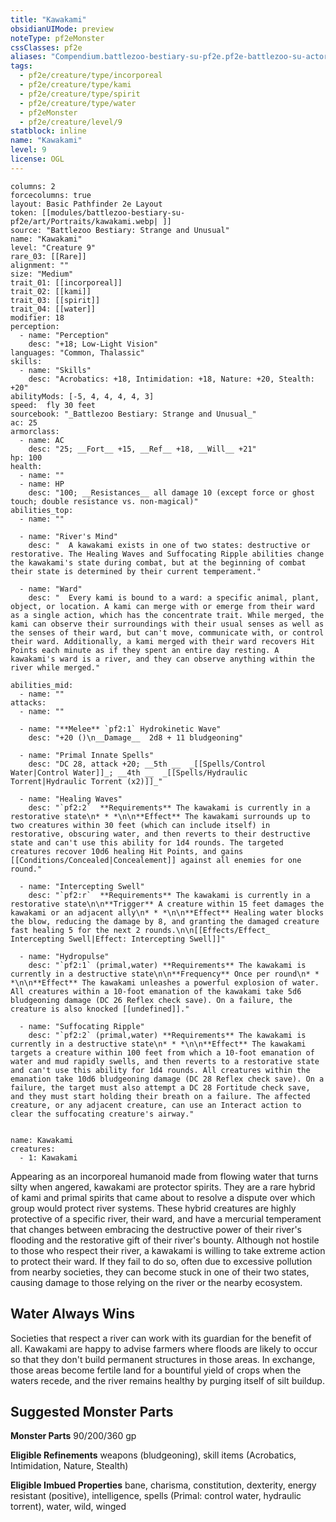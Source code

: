 ```yaml
---
title: "Kawakami"
obsidianUIMode: preview
noteType: pf2eMonster
cssClasses: pf2e
aliases: "Compendium.battlezoo-bestiary-su-pf2e.pf2e-battlezoo-su-actors.Actor.VajqBU3oK9zlKoPS" 
tags:
  - pf2e/creature/type/incorporeal
  - pf2e/creature/type/kami
  - pf2e/creature/type/spirit
  - pf2e/creature/type/water
  - pf2eMonster
  - pf2e/creature/level/9
statblock: inline
name: "Kawakami"
level: 9
license: OGL
---
```


```statblock
columns: 2
forcecolumns: true
layout: Basic Pathfinder 2e Layout
token: [[modules/battlezoo-bestiary-su-pf2e/art/Portraits/kawakami.webp| ]]
source: "Battlezoo Bestiary: Strange and Unusual"
name: "Kawakami"
level: "Creature 9"
rare_03: [[Rare]]
alignment: ""
size: "Medium"
trait_01: [[incorporeal]]
trait_02: [[kami]]
trait_03: [[spirit]]
trait_04: [[water]]
modifier: 18
perception:
  - name: "Perception"
    desc: "+18; Low-Light Vision"
languages: "Common, Thalassic"
skills:
  - name: "Skills"
    desc: "Acrobatics: +18, Intimidation: +18, Nature: +20, Stealth: +20"
abilityMods: [-5, 4, 4, 4, 4, 3]
speed:  fly 30 feet
sourcebook: "_Battlezoo Bestiary: Strange and Unusual_"
ac: 25
armorclass:
  - name: AC
    desc: "25; __Fort__ +15, __Ref__ +18, __Will__ +21"
hp: 100
health:
  - name: ""
  - name: HP
    desc: "100; __Resistances__ all damage 10 (except force or ghost touch; double resistance vs. non-magical)"
abilities_top:
  - name: ""

  - name: "River's Mind"
    desc: "  A kawakami exists in one of two states: destructive or restorative. The Healing Waves and Suffocating Ripple abilities change the kawakami's state during combat, but at the beginning of combat their state is determined by their current temperament."

  - name: "Ward"
    desc: "  Every kami is bound to a ward: a specific animal, plant, object, or location. A kami can merge with or emerge from their ward as a single action, which has the concentrate trait. While merged, the kami can observe their surroundings with their usual senses as well as the senses of their ward, but can't move, communicate with, or control their ward. Additionally, a kami merged with their ward recovers Hit Points each minute as if they spent an entire day resting. A kawakami's ward is a river, and they can observe anything within the river while merged."

abilities_mid:
  - name: ""
attacks:
  - name: ""

  - name: "**Melee** `pf2:1` Hydrokinetic Wave"
    desc: "+20 ()\n__Damage__  2d8 + 11 bludgeoning"

  - name: "Primal Innate Spells"
    desc: "DC 28, attack +20; __5th __  _[[Spells/Control Water|Control Water]]_; __4th __  _[[Spells/Hydraulic Torrent|Hydraulic Torrent (x2)]]_"

  - name: "Healing Waves"
    desc: "`pf2:2`  **Requirements** The kawakami is currently in a restorative state\n* * *\n\n**Effect** The kawakami surrounds up to two creatures within 30 feet (which can include itself) in restorative, obscuring water, and then reverts to their destructive state and can't use this ability for 1d4 rounds. The targeted creatures recover 10d6 healing Hit Points, and gains [[Conditions/Concealed|Concealement]] against all enemies for one round."

  - name: "Intercepting Swell"
    desc: "`pf2:r`  **Requirements** The kawakami is currently in a restorative state\n\n**Trigger** A creature within 15 feet damages the kawakami or an adjacent ally\n* * *\n\n**Effect** Healing water blocks the blow, reducing the damage by 8, and granting the damaged creature fast healing 5 for the next 2 rounds.\n\n[[Effects/Effect_ Intercepting Swell|Effect: Intercepting Swell]]"

  - name: "Hydropulse"
    desc: "`pf2:1` (primal,water) **Requirements** The kawakami is currently in a destructive state\n\n**Frequency** Once per round\n* * *\n\n**Effect** The kawakami unleashes a powerful explosion of water. All creatures within a 10-foot emanation of the kawakami take 5d6 bludgeoning damage (DC 26 Reflex check save). On a failure, the creature is also knocked [[undefined]]."

  - name: "Suffocating Ripple"
    desc: "`pf2:2` (primal,water) **Requirements** The kawakami is currently in a destructive state\n* * *\n\n**Effect** The kawakami targets a creature within 100 feet from which a 10-foot emanation of water and mud rapidly swells, and then reverts to a restorative state and can't use this ability for 1d4 rounds. All creatures within the emanation take 10d6 bludgeoning damage (DC 28 Reflex check save). On a failure, the target must also attempt a DC 28 Fortitude check save, and they must start holding their breath on a failure. The affected creature, or any adjacent creature, can use an Interact action to clear the suffocating creature's airway."
 
```

```encounter-table
name: Kawakami
creatures:
  - 1: Kawakami
```



Appearing as an incorporeal humanoid made from flowing water that turns silty when angered, kawakami are protector spirits. They are a rare hybrid of kami and primal spirits that came about to resolve a dispute over which group would protect river systems. These hybrid creatures are highly protective of a specific river, their ward, and have a mercurial temperament that changes between embracing the destructive power of their river's flooding and the restorative gift of their river's bounty. Although not hostile to those who respect their river, a kawakami is willing to take extreme action to protect their ward. If they fail to do so, often due to excessive pollution from nearby societies, they can become stuck in one of their two states, causing damage to those relying on the river or the nearby ecosystem.

## Water Always Wins

Societies that respect a river can work with its guardian for the benefit of all. Kawakami are happy to advise farmers where floods are likely to occur so that they don't build permanent structures in those areas. In exchange, those areas become fertile land for a bountiful yield of crops when the waters recede, and the river remains healthy by purging itself of silt buildup.

## Suggested Monster Parts

**Monster Parts** 90/200/360 gp

**Eligible Refinements** weapons (bludgeoning), skill items (Acrobatics, Intimidation, Nature, Stealth)

**Eligible Imbued Properties** bane, charisma, constitution, dexterity, energy resistant (positive), intelligence, spells (Primal: control water, hydraulic torrent), water, wild, winged
